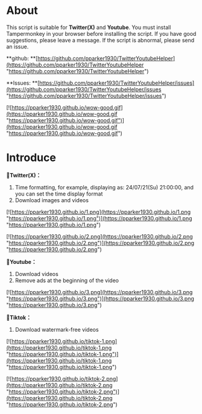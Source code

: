 #  About
This script is suitable for **Twitter(X)** and **Youtube**. You must install Tampermonkey in your browser before installing the script. If you have good suggestions, please leave a message. If the script is abnormal, please send an issue.

**github: **[https://github.com/pparker1930/TwitterYoutubeHelper](https://github.com/pparker1930/TwitterYoutubeHelper "https://github.com/pparker1930/TwitterYoutubeHelper")

**Issues: **[https://github.com/pparker1930/TwitterYoutubeHelper/issues](https://github.com/pparker1930/TwitterYoutubeHelper/issues "https://github.com/pparker1930/TwitterYoutubeHelper/issues")

[![https://pparker1930.github.io/wow-good.gif](https://pparker1930.github.io/wow-good.gif "https://pparker1930.github.io/wow-good.gif")](https://pparker1930.github.io/wow-good.gif "https://pparker1930.github.io/wow-good.gif")

# Introduce
**🚩Twitter(X)：**
1. Time formatting, for example, displaying as: 24/07/21(Su) 21:00:00, and you can set the time display format
2. Download images and videos

[![https://pparker1930.github.io/1.png](https://pparker1930.github.io/1.png "https://pparker1930.github.io/1.png")](https://pparker1930.github.io/1.png "https://pparker1930.github.io/1.png")

[![https://pparker1930.github.io/2.png](https://pparker1930.github.io/2.png "https://pparker1930.github.io/2.png")](https://pparker1930.github.io/2.png "https://pparker1930.github.io/2.png")

**🚩Youtube：**
1. Download videos
2. Remove ads at the beginning of the video

[![https://pparker1930.github.io/3.png](https://pparker1930.github.io/3.png "https://pparker1930.github.io/3.png")](https://pparker1930.github.io/3.png "https://pparker1930.github.io/3.png")

**🚩Tiktok：**
1. Download watermark-free videos

[![https://pparker1930.github.io/tiktok-1.png](https://pparker1930.github.io/tiktok-1.png "https://pparker1930.github.io/tiktok-1.png")](https://pparker1930.github.io/tiktok-1.png "https://pparker1930.github.io/tiktok-1.png")

[![https://pparker1930.github.io/tiktok-2.png](https://pparker1930.github.io/tiktok-2.png "https://pparker1930.github.io/tiktok-2.png")](https://pparker1930.github.io/tiktok-2.png "https://pparker1930.github.io/tiktok-2.png")
